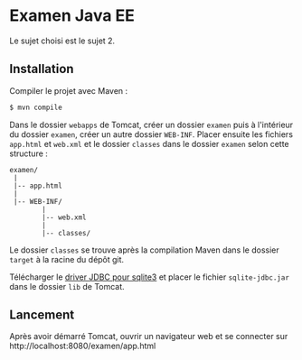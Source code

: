 # Examen Java EE

Le sujet choisi est le sujet 2.

## Installation

Compiler le projet avec Maven :

```bash
$ mvn compile
```

Dans le dossier `webapps` de Tomcat, créer un dossier `examen` puis à
l'intérieur du dossier `examen`, créer un autre dossier `WEB-INF`. Placer
ensuite les fichiers `app.html` et `web.xml` et le dossier `classes` dans le
dossier `examen` selon cette structure :

```
examen/
 |
 |-- app.html
 |
 |-- WEB-INF/
        |
        |-- web.xml
        |
        |-- classes/
```

Le dossier `classes` se trouve après la compilation Maven dans le dossier
`target` à la racine du dépôt git.

Télécharger le [driver JDBC pour sqlite3](https://github.com/xerial/sqlite-jdbc/releases)
et placer le fichier `sqlite-jdbc.jar` dans le dossier `lib` de Tomcat.

## Lancement

Après avoir démarré Tomcat, ouvrir un navigateur web et se connecter sur
http://localhost:8080/examen/app.html
